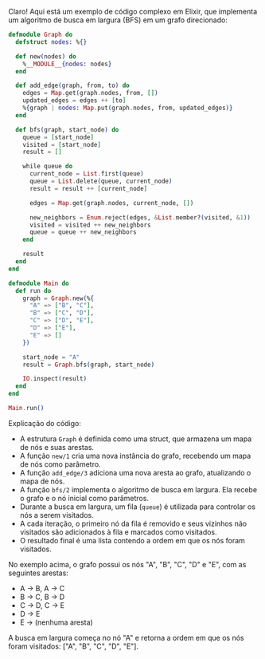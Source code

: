 Claro! Aqui está um exemplo de código complexo em Elixir, que implementa um algoritmo de busca em largura (BFS) em um grafo direcionado:

```elixir
defmodule Graph do
  defstruct nodes: %{}

  def new(nodes) do
    %__MODULE__{nodes: nodes}
  end

  def add_edge(graph, from, to) do
    edges = Map.get(graph.nodes, from, [])
    updated_edges = edges ++ [to]
    %{graph | nodes: Map.put(graph.nodes, from, updated_edges)}
  end

  def bfs(graph, start_node) do
    queue = [start_node]
    visited = [start_node]
    result = []

    while queue do
      current_node = List.first(queue)
      queue = List.delete(queue, current_node)
      result = result ++ [current_node]

      edges = Map.get(graph.nodes, current_node, [])

      new_neighbors = Enum.reject(edges, &List.member?(visited, &1))
      visited = visited ++ new_neighbors
      queue = queue ++ new_neighbors
    end

    result
  end
end

defmodule Main do
  def run do
    graph = Graph.new(%{
      "A" => ["B", "C"],
      "B" => ["C", "D"],
      "C" => ["D", "E"],
      "D" => ["E"],
      "E" => []
    })

    start_node = "A"
    result = Graph.bfs(graph, start_node)

    IO.inspect(result)
  end
end

Main.run()
```

Explicação do código:
- A estrutura `Graph` é definida como uma struct, que armazena um mapa de nós e suas arestas.
- A função `new/1` cria uma nova instância do grafo, recebendo um mapa de nós como parâmetro.
- A função `add_edge/3` adiciona uma nova aresta ao grafo, atualizando o mapa de nós.
- A função `bfs/2` implementa o algoritmo de busca em largura. Ela recebe o grafo e o nó inicial como parâmetros.
- Durante a busca em largura, um fila (`queue`) é utilizada para controlar os nós a serem visitados.
- A cada iteração, o primeiro nó da fila é removido e seus vizinhos não visitados são adicionados à fila e marcados como visitados.
- O resultado final é uma lista contendo a ordem em que os nós foram visitados.

No exemplo acima, o grafo possui os nós "A", "B", "C", "D" e "E", com as seguintes arestas:
- A -> B, A -> C
- B -> C, B -> D
- C -> D, C -> E
- D -> E
- E -> (nenhuma aresta)

A busca em largura começa no nó "A" e retorna a ordem em que os nós foram visitados: ["A", "B", "C", "D", "E"].
